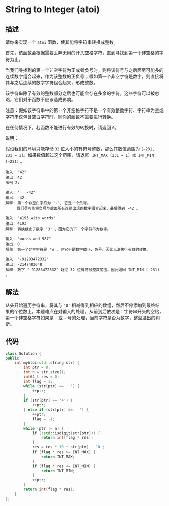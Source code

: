 # String to Integer (atoi)

## 描述

请你来实现一个 `atoi` 函数，使其能将字符串转换成整数。

首先，该函数会根据需要丢弃无用的开头空格字符，直到寻找到第一个非空格的字符为止。

当我们寻找到的第一个非空字符为正或者负号时，则将该符号与之后面尽可能多的连续数字组合起来，作为该整数的正负号；假如第一个非空字符是数字，则直接将其与之后连续的数字字符组合起来，形成整数。

该字符串除了有效的整数部分之后也可能会存在多余的字符，这些字符可以被忽略，它们对于函数不应该造成影响。

注意：假如该字符串中的第一个非空格字符不是一个有效整数字符、字符串为空或字符串仅包含空白字符时，则你的函数不需要进行转换。

在任何情况下，若函数不能进行有效的转换时，请返回 `0`。

说明：

假设我们的环境只能存储 `32` 位大小的有符号整数，那么其数值范围为 `[−231,  231 − 1]`。如果数值超过这个范围，请返回  `INT_MAX (231 − 1) 或 INT_MIN (−231)` 。
```
输入: "42"
输出: 42
示例 2:
```
```
输入: "   -42"
输出: -42
解释: 第一个非空白字符为 '-', 它是一个负号。
     我们尽可能将负号与后面所有连续出现的数字组合起来，最后得到 -42 。
```
```
输入: "4193 with words"
输出: 4193
解释: 转换截止于数字 '3' ，因为它的下一个字符不为数字。
```
```
输入: "words and 987"
输出: 0
解释: 第一个非空字符是 'w', 但它不是数字或正、负号。因此无法执行有效的转换。
```
```
输入: "-91283472332"
输出: -2147483648
解释: 数字 "-91283472332" 超过 32 位有符号整数范围。因此返回 INT_MIN (−231) 。
```

## 解法

从头开始遍历字符串，将其与 `'0'` 相减得到相应的数组，然后不停添加到最终结果的个位数上。本题难点在对输入的处理，从前到后依次是：字符串开头的空格，第一个非空格字符如果是 `+` 或 `-` 号的处理，当前字符是否为数字，整型溢出的判断。

## 代码

```cpp
class Solution {
public:
    int myAtoi(std::string str) {
        int ptr = 0;
        int n = str.size();
        int64_t res = 0;
        int flag = 1;
        while (str[ptr] == ' ') {
            ++ptr;
        }
        if (str[ptr] == '+') {
            ++ptr;
        } else if (str[ptr] == '-') {
            ++ptr;
            flag = -1;
        }
        while (ptr != n) {
            if (!std::isdigit(str[ptr])) {
                return int(flag * res);
            }
            res = res * 10 + str[ptr] - '0';
            if (flag * res >= INT_MAX) {
                return INT_MAX;
            }
            if (flag * res <= INT_MIN) {
                return INT_MIN;
            }
            ++ptr;
        }
        return int(flag * res);
    }
};
```
